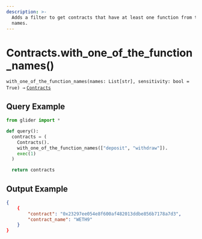 ```yaml
---
description: >-
  Adds a filter to get contracts that have at least one function from the given
  names.
---
```


# Contracts.with\_one\_of\_the\_function\_names()

`with_one_of_the_function_names(names: List[str], sensitivity: bool = True) →` [`Contracts`](./)

## Query Example

```python
from glider import *

def query():
  contracts = (
    Contracts().
    with_one_of_the_function_names(["deposit", "withdraw"]).
    exec(1)
  )

  return contracts
```

## Output Example

```json
{
    {
        "contract": "0x23297ee054e8f600af482013ddbe856b7178a7d3",
        "contract_name": "WETH9"
    }
}
```
